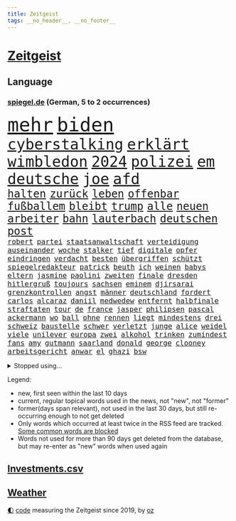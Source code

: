 ```yaml
---
title: Zeitgeist
tags: __no_header__, __no_footer__
---
```


# [Zeitgeist](https://oliz.io/zeitgeist/)

## Language

<h3><a href="https://www.spiegel.de" target="_blank">spiegel.de</a> (German, 5 to 2 occurrences)</h3>
<p style="font-family:monospace">
<span style="font-size:32pt"><a href="news_links.html#mehr" class="current">mehr</a></span>
<span style="font-size:32pt"><a href="news_links.html#biden" class="current">biden</a></span>
<br>
<span style="font-size:25pt"><a href="news_links.html#cyberstalking" class="new">cyberstalking</a></span>
<span style="font-size:25pt"><a href="news_links.html#erklärt" class="current">erklärt</a></span>
<span style="font-size:25pt"><a href="news_links.html#wimbledon" class="current">wimbledon</a></span>
<span style="font-size:25pt"><a href="news_links.html#2024" class="current">2024</a></span>
<span style="font-size:25pt"><a href="news_links.html#polizei" class="current">polizei</a></span>
<span style="font-size:25pt"><a href="news_links.html#em" class="current">em</a></span>
<span style="font-size:25pt"><a href="news_links.html#deutsche" class="current">deutsche</a></span>
<span style="font-size:25pt"><a href="news_links.html#joe" class="current">joe</a></span>
<span style="font-size:25pt"><a href="news_links.html#afd" class="current">afd</a></span>
<br>
<span style="font-size:18pt"><a href="news_links.html#halten" class="current">halten</a></span>
<span style="font-size:18pt"><a href="news_links.html#zurück" class="current">zurück</a></span>
<span style="font-size:18pt"><a href="news_links.html#leben" class="current">leben</a></span>
<span style="font-size:18pt"><a href="news_links.html#offenbar" class="current">offenbar</a></span>
<span style="font-size:18pt"><a href="news_links.html#fußballem" class="current">fußballem</a></span>
<span style="font-size:18pt"><a href="news_links.html#bleibt" class="current">bleibt</a></span>
<span style="font-size:18pt"><a href="news_links.html#trump" class="current">trump</a></span>
<span style="font-size:18pt"><a href="news_links.html#alle" class="current">alle</a></span>
<span style="font-size:18pt"><a href="news_links.html#neuen" class="current">neuen</a></span>
<span style="font-size:18pt"><a href="news_links.html#arbeiter" class="current">arbeiter</a></span>
<span style="font-size:18pt"><a href="news_links.html#bahn" class="current">bahn</a></span>
<span style="font-size:18pt"><a href="news_links.html#lauterbach" class="current">lauterbach</a></span>
<span style="font-size:18pt"><a href="news_links.html#deutschen" class="current">deutschen</a></span>
<span style="font-size:18pt"><a href="news_links.html#post" class="current">post</a></span>
<br>
<span style="font-size:12pt"><a href="news_links.html#robert" class="current">robert</a></span>
<span style="font-size:12pt"><a href="news_links.html#partei" class="current">partei</a></span>
<span style="font-size:12pt"><a href="news_links.html#staatsanwaltschaft" class="current">staatsanwaltschaft</a></span>
<span style="font-size:12pt"><a href="news_links.html#verteidigung" class="current">verteidigung</a></span>
<span style="font-size:12pt"><a href="news_links.html#auseinander" class="current">auseinander</a></span>
<span style="font-size:12pt"><a href="news_links.html#woche" class="current">woche</a></span>
<span style="font-size:12pt"><a href="news_links.html#stalker" class="current">stalker</a></span>
<span style="font-size:12pt"><a href="news_links.html#tief" class="current">tief</a></span>
<span style="font-size:12pt"><a href="news_links.html#digitale" class="current">digitale</a></span>
<span style="font-size:12pt"><a href="news_links.html#opfer" class="current">opfer</a></span>
<span style="font-size:12pt"><a href="news_links.html#eindringen" class="new">eindringen</a></span>
<span style="font-size:12pt"><a href="news_links.html#verdacht" class="current">verdacht</a></span>
<span style="font-size:12pt"><a href="news_links.html#besten" class="current">besten</a></span>
<span style="font-size:12pt"><a href="news_links.html#übergriffen" class="current">übergriffen</a></span>
<span style="font-size:12pt"><a href="news_links.html#schützt" class="current">schützt</a></span>
<span style="font-size:12pt"><a href="news_links.html#spiegelredakteur" class="current">spiegelredakteur</a></span>
<span style="font-size:12pt"><a href="news_links.html#patrick" class="current">patrick</a></span>
<span style="font-size:12pt"><a href="news_links.html#beuth" class="new">beuth</a></span>
<span style="font-size:12pt"><a href="news_links.html#ich" class="current">ich</a></span>
<span style="font-size:12pt"><a href="news_links.html#weinen" class="current">weinen</a></span>
<span style="font-size:12pt"><a href="news_links.html#babys" class="current">babys</a></span>
<span style="font-size:12pt"><a href="news_links.html#eltern" class="current">eltern</a></span>
<span style="font-size:12pt"><a href="news_links.html#jasmine" class="current">jasmine</a></span>
<span style="font-size:12pt"><a href="news_links.html#paolini" class="current">paolini</a></span>
<span style="font-size:12pt"><a href="news_links.html#zweiten" class="current">zweiten</a></span>
<span style="font-size:12pt"><a href="news_links.html#finale" class="current">finale</a></span>
<span style="font-size:12pt"><a href="news_links.html#dresden" class="current">dresden</a></span>
<span style="font-size:12pt"><a href="news_links.html#hitlergruß" class="current">hitlergruß</a></span>
<span style="font-size:12pt"><a href="news_links.html#toujours" class="current">toujours</a></span>
<span style="font-size:12pt"><a href="news_links.html#sachsen" class="current">sachsen</a></span>
<span style="font-size:12pt"><a href="news_links.html#eminem" class="current">eminem</a></span>
<span style="font-size:12pt"><a href="news_links.html#djirsarai" class="current">djirsarai</a></span>
<span style="font-size:12pt"><a href="news_links.html#grenzkontrollen" class="current">grenzkontrollen</a></span>
<span style="font-size:12pt"><a href="news_links.html#angst" class="current">angst</a></span>
<span style="font-size:12pt"><a href="news_links.html#männer" class="current">männer</a></span>
<span style="font-size:12pt"><a href="news_links.html#deutschland" class="current">deutschland</a></span>
<span style="font-size:12pt"><a href="news_links.html#fordert" class="current">fordert</a></span>
<span style="font-size:12pt"><a href="news_links.html#carlos" class="current">carlos</a></span>
<span style="font-size:12pt"><a href="news_links.html#alcaraz" class="current">alcaraz</a></span>
<span style="font-size:12pt"><a href="news_links.html#daniil" class="new">daniil</a></span>
<span style="font-size:12pt"><a href="news_links.html#medwedew" class="current">medwedew</a></span>
<span style="font-size:12pt"><a href="news_links.html#entfernt" class="current">entfernt</a></span>
<span style="font-size:12pt"><a href="news_links.html#halbfinale" class="current">halbfinale</a></span>
<span style="font-size:12pt"><a href="news_links.html#straftaten" class="current">straftaten</a></span>
<span style="font-size:12pt"><a href="news_links.html#tour" class="current">tour</a></span>
<span style="font-size:12pt"><a href="news_links.html#de" class="current">de</a></span>
<span style="font-size:12pt"><a href="news_links.html#france" class="current">france</a></span>
<span style="font-size:12pt"><a href="news_links.html#jasper" class="new">jasper</a></span>
<span style="font-size:12pt"><a href="news_links.html#philipsen" class="new">philipsen</a></span>
<span style="font-size:12pt"><a href="news_links.html#pascal" class="new">pascal</a></span>
<span style="font-size:12pt"><a href="news_links.html#ackermann" class="new">ackermann</a></span>
<span style="font-size:12pt"><a href="news_links.html#wo" class="current">wo</a></span>
<span style="font-size:12pt"><a href="news_links.html#ball" class="current">ball</a></span>
<span style="font-size:12pt"><a href="news_links.html#ohne" class="current">ohne</a></span>
<span style="font-size:12pt"><a href="news_links.html#rennen" class="current">rennen</a></span>
<span style="font-size:12pt"><a href="news_links.html#liegt" class="current">liegt</a></span>
<span style="font-size:12pt"><a href="news_links.html#mindestens" class="current">mindestens</a></span>
<span style="font-size:12pt"><a href="news_links.html#drei" class="current">drei</a></span>
<span style="font-size:12pt"><a href="news_links.html#schweiz" class="current">schweiz</a></span>
<span style="font-size:12pt"><a href="news_links.html#baustelle" class="current">baustelle</a></span>
<span style="font-size:12pt"><a href="news_links.html#schwer" class="current">schwer</a></span>
<span style="font-size:12pt"><a href="news_links.html#verletzt" class="current">verletzt</a></span>
<span style="font-size:12pt"><a href="news_links.html#junge" class="current">junge</a></span>
<span style="font-size:12pt"><a href="news_links.html#alice" class="current">alice</a></span>
<span style="font-size:12pt"><a href="news_links.html#weidel" class="current">weidel</a></span>
<span style="font-size:12pt"><a href="news_links.html#viele" class="current">viele</a></span>
<span style="font-size:12pt"><a href="news_links.html#unilever" class="new">unilever</a></span>
<span style="font-size:12pt"><a href="news_links.html#europa" class="current">europa</a></span>
<span style="font-size:12pt"><a href="news_links.html#zwei" class="current">zwei</a></span>
<span style="font-size:12pt"><a href="news_links.html#alkohol" class="current">alkohol</a></span>
<span style="font-size:12pt"><a href="news_links.html#trinken" class="current">trinken</a></span>
<span style="font-size:12pt"><a href="news_links.html#zumindest" class="current">zumindest</a></span>
<span style="font-size:12pt"><a href="news_links.html#fans" class="current">fans</a></span>
<span style="font-size:12pt"><a href="news_links.html#amy" class="current">amy</a></span>
<span style="font-size:12pt"><a href="news_links.html#gutmann" class="new">gutmann</a></span>
<span style="font-size:12pt"><a href="news_links.html#saarland" class="current">saarland</a></span>
<span style="font-size:12pt"><a href="news_links.html#donald" class="current">donald</a></span>
<span style="font-size:12pt"><a href="news_links.html#george" class="current">george</a></span>
<span style="font-size:12pt"><a href="news_links.html#clooney" class="current">clooney</a></span>
<span style="font-size:12pt"><a href="news_links.html#arbeitsgericht" class="current">arbeitsgericht</a></span>
<span style="font-size:12pt"><a href="news_links.html#anwar" class="new">anwar</a></span>
<span style="font-size:12pt"><a href="news_links.html#el" class="current">el</a></span>
<span style="font-size:12pt"><a href="news_links.html#ghazi" class="new">ghazi</a></span>
<span style="font-size:12pt"><a href="news_links.html#bsw" class="current">bsw</a></span>
</p>
<details>
<summary>Stopped using...</summary>
<p class="former" style="font-size:12pt">
vergewaltigung(1359) entwicklungen(1358) kriminelle(1358) untersuchungshaft(1358) 2000(1357) also(1357) erteilt(1357) worauf(1357) 2019(1356) bayerische(1356) brücke(1356) kommunen(1356) rufen(1356) scheinen(1356) schrieb(1356) schüsse(1356) szenen(1356) usaußenminister(1356) verbraucherschützer(1356) verluste(1356) wolfgang(1356) alternativen(1355) belasten(1355) gemeinde(1355) alarm(1354) reduziert(1354) terroristen(1354) absturz(1353) betroffenen(1353) christine(1353) fuß(1353) hsv(1353) lars(1353) verbietet(1353) abstimmen(1352) bekam(1352) chelsea(1352) mario(1352) meldete(1352) vfl(1352) bewerber(1351) bieten(1351) bisherige(1351) bundespräsident(1351) debüt(1351) helfer(1351) ließen(1351) steinmeier(1351) tore(1351) vertreter(1351) angebliche(1350) ankündigung(1350) drohungen(1350) gebaut(1350) maria(1350) nahezu(1350) twitter(1350) unterschiedlich(1350) van(1350) augsburg(1349) weshalb(1349) 500(1348) facebook(1348) fließt(1348) könig(1348) senken(1348) stattfinden(1348) wälder(1348) 2018(1347) eintracht(1347) rückschlag(1347) üben(1347) distanziert(1346) informationen(1346) mengen(1346) nominiert(1346) siegen(1346) zivilisten(1346) amerika(1345) berät(1345) bewährungsstrafe(1345) europäer(1345) unterricht(1345) zugelassen(1345) netzwerk(1344) juristisch(1343) lebte(1343) nord(1343) präsidentin(1341) beiträge(1340) ermittlern(1340) schüssen(1340) claudia(1339) matthias(1339) sinn(1339) herz(1336) frankwalter(1334) gemeinsame(1334) schaffte(1334) ausgesetzt(1333) königin(1333) nationalen(1333) einschränkungen(1332) eingeleitet(1329) umgeht(1329) reduzieren(1328) stürzen(1326) ältere(1326) vorgänger(1324) möglichkeiten(1322) beweise(1321) provoziert(1320) ämter(1320) klimaziele(1319) energie(1313) günther(1306) einblicke(1303) karlsruhe(1302) heizen(1296) blinken(1295) schadensersatz(1295) offener(1291) aktionen(1287) mängel(1285) berichtete(1257) vormarsch(1229) investor(1179) verlag(1163) interessen(1151) unfälle(1142) gestanden(1133) kolumbien(1107) novak(1097) zerstörte(1096) lebensmitteln(1091) arte(1090) rereportage(1090) verbunden(1078) zwingen(1078) verurteilung(1074) autoren(1072) vegas(1064) weibliche(1057) erscheint(1055) fluten(1054) kameras(1050) befürwortet(1049) kuriose(1048) erkrankte(1040) stehlen(1026) diebe(1020) getöteten(1017) tiger(1003) millionenhöhe(1001) energiekrise(981) einschätzungen(980) mond(974) oppositionsführer(973) magazin(971) methode(961) tradition(939) schloss(930) ärztin(924) kriegs(918) marieagnes(911) symbol(908) ring(896) sankt(892) beschäftigen(889) gerichte(887) entführung(883) 2014(875) westens(868) fehlverhalten(867) mut(865) gestärkt(849) unmittelbar(836) erneuerbare(835) empfang(834) kriegsbeginn(826) starkes(821) 48(801) ufer(797) unterliegt(778) 8(763) zunahme(761) kai(758) französischer(755) grundschule(747) youtube(746) jimmy(739) finde(734) wozu(733) jemals(721) extra(720) antony(702) island(695) subventionen(691) werben(689) führten(684) träumt(672) entkommen(671) grab(671) herunter(670) banden(665) dunkle(655) ersetzt(648) verbleib(645) eingeschaltet(635) abgestimmt(625) spaltet(620) kohl(617) razzien(617) desinformation(614) leere(604) general(597) fängt(593) suisse(592) ausgemacht(587) djokovic(569) petersburg(566) colorado(562) hinnehmen(561) größeren(559) traut(559) regierende(556) überstanden(554) jerusalem(551) vergab(548) gelder(543) rüstet(535) aussieht(530) muslime(529) zufällig(529) übungen(517) 52(514) islamistischen(512) technologie(510) bildet(508) ausgerufen(505) aktive(500) schleswigholsteins(499) bär(498) generäle(496) lokale(495) 150000(494) loswerden(490) ministerpräsidenten(489) vereinten(485) wegner(485) ausschluss(483) instituts(482) spiegelrecherchen(479) entschlossen(476) laden(474) anlagen(472) kreuz(472) tragischen(469) jugend(468) norditalien(467) gewartet(465) handelte(463) überwunden(463) lübeck(461) miami(461) denkmal(454) tätern(451) taiwans(449) linkspartei(448) italiener(442) geisel(441) kleinflugzeug(437) wärmepumpe(434) gewalttaten(433) absolute(432) durchgesetzt(429) bka(418) arabischen(415) gästen(415) seniorin(415) erheblich(413) gelernt(408) evakuierung(407) kredite(399) achtjährige(391) lebensgefährlich(391) soldatinnen(391) cool(387) wirtschaftlich(384) henry(382) schlucht(381) gegners(379) sächsischen(376) missstände(375) zwischenfall(371) bundesagentur(370) vorlegen(365) weile(365) weisen(362) händen(357) queere(354) geschlossene(353) selbstbewusst(351) erderwärmung(350) dfbfrauen(346) zutaten(346) klingbeil(342) arbeitslosen(340) angabe(334) realistisch(332) geglückt(329) exemplar(328) gegeneinander(328) netanyahus(328) mittelalter(323) kanzlerpartei(322) südkoreanische(321) folter(319) militärhilfe(318) anlage(317) teilzeit(316) uber(315) chancenlos(314) kohleausstieg(312) rasche(312) betrachten(306) posts(304) flüsse(302) karrierecoach(301) goldenen(298) arena(297) hühner(296) models(296) probiert(291) kassel(284) jugendstrafe(283) digitaler(282) hymne(282) jahreszeit(281) erinnerungskultur(279) längerem(269) schlicht(268) zugverkehr(268) kritikerin(265) spektakuläre(265) einiger(264) 85(263) königshaus(263) schwäbischen(263) ablehnung(261) klarheit(260) 22jährige(259) vierjährige(258) taugen(257) veröffentlichung(255) gravierenden(254) olympiaqualifikation(252) erkenntnissen(251) handball(251) saarbrücken(251) götze(250) haftbefehle(250) teilgenommen(249) rennstall(247) erkenntnis(245) schuf(245) angegangen(244) angeschlagen(244) gazastreifens(244) ratschläge(242) hamasgeiseln(241) israelisches(241) ndr(240) wagt(238) damaskus(237) strikte(237) abschneiden(236) bundes(236) hilfslieferungen(230) prestigeprojekt(230) raab(229) israelhamaskrieg(228) schade(228) tennisprofi(228) diktatur(227) solarmodule(223) aussetzen(221) 60000(220) bären(218) geräten(218) lieferkettengesetz(217) haderte(216) spendet(214) unikliniken(214) ngo(212) siegerin(212) weltraumteleskop(211) gedenkfeier(210) clarke(207) plane(207) regionalbahn(207) ehepaar(205) zuschauen(205) einhaltung(204) geheimnisse(204) ultimatum(204) 18jährige(203) carlo(202) kalten(202) verspätung(202) lagarde(200) nass(200) elite(199) motive(199) großstädten(193) konservativer(193) schlimme(192) verwandeln(192) sharon(191) ehefrauen(189) riesigen(188) tennislegende(187) anhebung(185) schulz(185) islamistischer(184) mehrfamilienhaus(184) playoffs(184) reparieren(184) spruch(183) versicherung(183) präsent(182) aufgebaut(181) aussetzung(181) alkoholkonsum(180) wohnhausbrand(180) inhaftiert(179) spdabgeordnete(179) teppich(179) eilantrag(178) münzen(177) ausgenutzt(176) klubwm(176) wahr(176) vorsitz(174) lebendig(172) whistleblower(172) berücksichtigt(171) bunker(171) göttingen(171) spencer(171) besonderes(170) muskeln(170) niedergelegt(170) präsentierte(169) hausbesitzer(167) drangen(166) alfred(165) sonde(164) wettkampf(164) oregon(163) geldstrafen(162) nervig(162) schwäbisch(162) artillerie(161) partys(160) premierministerin(160) verbraucherzentralen(160) leichtes(159) miesen(159) ardserie(157) cotrainer(157) duolingo(157) 53jähriger(156) badenwürttembergischen(156) baltimore(156) ergeht(155) gesundheitszustand(155) umarmt(155) günstigeren(154) rückwirkend(154) voice(154) houston(153) ancelotti(151) euländern(151) route(151) uniform(151) usuniversität(151) bienen(150) irgendwie(150) vereinnahmung(149) kollabierten(148) neuerdings(148) dreharbeiten(147) marken(147) einigem(146) luftschlägen(146) matteo(146) verzögerungen(146) reihenweise(144) eisbergs(143) rundfunk(142) verschlingt(142) diabetes(141) heiraten(141) landeschef(141) contest(140) eurovision(140) unerschütterliche(140) harvey(139) geantwortet(138) einzigartig(137) expertenrat(137) verdrängte(137) hagen(136) hab(135) stadtgebiet(135) teilnehmende(135) benkopleite(134) montagmorgen(134) vergibt(134) ausüben(133) bundesgesundheitsminister(133) mitnehmen(133) 170(132) french(130) trotzig(130) missbrauchte(129) staatengemeinschaft(129) vizepräsidentin(129) negativ(128) sacha(128) drogenkartelle(127) häusern(127) marathon(127) umweltaktivisten(127) bahncard(126) manfred(126) schmuck(126) sportlichen(126) jahrzehntelange(125) kulturbetrieb(125) studiert(125) ellen(123) frühe(123) nsu(123) polizeibeamte(123) teilten(123) kehl(122) ruinen(122) sparer(121) treibhausgasemissionen(121) unverständnis(121) 74(120) gemeinsamer(120) oberpfalz(120) knochen(118) niedergeschlagen(118) reklamiert(118) sinkenden(117) blau(116) euwahl(116) redner(116) ewigkeit(115) legten(115) olympiateilnahme(115) pfiff(115) 58(114) bestellen(114) jahrestag(114) marsch(114) aufgegriffen(113) oberdorf(113) silber(113) geheimdiensten(112) held(112) kremlherrscher(112) north(112) datenschützer(111) heizungsgesetz(111) rihanna(111) eingestochen(110) gebildet(110) mehrheitlich(110) raffinierten(110) ausgebildet(109) erwirken(108) thcgrenzwert(108) anteilnahme(107) katy(107) kimmel(107) kitchen(107) mexikaner(107) unschlagbar(107) ärgerte(107) europe(106) hochstapler(106) persönlichkeit(106) chiphersteller(105) fälschlicherweise(105) hansböcklerstiftung(105) wählern(104) bug(103) nebraska(103) hessischen(102) kreativ(102) wehr(102) zendaya(102) dmitrij(101) schlechtere(101) country(100) spitzenkandidat(100) baseballschläger(99) fehlern(99) französisches(99) rentenpaket(99) transparent(99) unerwünscht(99) abwerfen(98) kürze(98) meistern(98) offenhalten(98) schulter(98) australischen(97) fotografieren(97) irrtümlich(97) nationaler(97) ostdeutscher(97) trinkwasser(97) verdammt(97) bereitstellen(96) klaas(96) ruth(96) bundesstaaten(95) dürfe(95) verschärfte(95) asiens(94) ausbremsen(94) boxen(94) seniorenheim(94) verzückt(94) cybersicherheit(93) edelmetall(93) fünftes(93) leo(93) diana(92) dianas(92) mietvertrag(92) obergrenze(92) anfällig(91) bodo(91) eurofighter(91) faszinierende(91) tüfteln(91) fastfoodkette(90) geschlossenes(90) koch(90) lenkte(90) stützpunkt(90) dekret(89) jünger(89) landeskriminalamt(89) präsenz(89) spannung(89) südlich(89) vorschriften(89) weltranglistenerste(89) werdende(89) äußeren(89) akademische(88) nahrung(88) chlamydien(87) ebene(87) geschlechtskrankheiten(87) glamour(87) karen(87) kates(87) malen(87) tripper(87) zinssenkungen(87) afderfolg(86) elektrische(86) rekonstruieren(86) riskante(86) sabrina(86) aktie(85) anstrich(85) don(85) emkader(85) notenbanken(85) schläge(85) strahlkraft(85) zustände(85) dreamliner(84) kühl(84) lngterminals(84) relevant(84) softdrinks(84) triumphales(84) verbands(84) wohngebäuden(84) beschwerde(83) iga(83) jansen(83) lehrerverband(83) lehrerverbands(83) paramilitärs(83) rügen(83) zurückgezogen(83) świątek(83) 2029(82) dämpft(82) israelgazakonflikt(82) wehrmacht(82) zelt(82) anonymität(81) exkapitän(81) fußballbund(81) maas(81) räumte(81) sammelklage(81) südeuropa(81) vegane(81) verbrachte(81) attraktiv(80) auktion(80) compactmagazins(80) deutschlandtrikot(80) erhitzt(80) medium(80) störer(80) augenhöhe(79) elefanten(79) heimatland(79) katastrophenfall(79) niedrige(79) thc(79) tragischer(79) zähneputzen(79) libyens(78) missbrauchen(78) montagmittag(78) terrorisieren(78) versteckten(78) wiesen(78) zurückschicken(78) bewusstsein(77) boykottieren(77) brückeneinsturz(77) cohen(77) entlassung(77) klosterhalfen(77) konstanze(77) schiffskollision(77) set(77) solingen(77) erhärten(76) größtes(76) karriereziel(76) lngterminal(76) parteikollegin(76) spende(76) thyssenkrupp(76) apulien(75) aufbringen(75) familienalltag(75) gesprächskanäle(75) grundschulkinder(75) infekt(75) irren(75) kafka(75) kretschmann(75) sicherheitslücke(75) spiegelbericht(75) teich(75) university(75) unscheinbare(75) adler(74) nagers(74) neuigkeiten(74) testspiel(74) bündnisse(73) benutzt(72) doro(72) erneuert(72) kollektiv(72) kommunalwahl(72) machtübernahme(72) mecklenburg(72) neunzigern(72) regional(72) schwenken(72) urheber(72) verschleppten(72) zeichnete(72) eleganz(71) gestürmt(71) instanz(71) jahrtausends(71) schweröl(71) songtexte(71) stresst(71) traditionellen(71) transportiert(71) würfel(71) aufräumarbeiten(70) baron(70) dolly(70) einschalten(70) geraldine(70) landesamt(70) neubau(70) neugebauer(70) ostküste(70) parton(70) slowakischen(70) wolke(70) anmutende(69) brunson(69) deinem(69) dessau(69) königlichen(69) naher(69) aleppo(68) bremse(68) formale(68) kampfjet(68) paartherapeutin(68) schnelleren(68) birgit(67) bundeswirtschaftsminister(67) erheblicher(67) gesammelt(67) günstigem(67) 74jährige(66) angetrieben(66) reservisten(66) staatsfonds(66) töchtern(66) verschwörungsideologien(66) darlegen(65) rasches(65) schriftstellers(65) vorfreude(65) familienausflug(64) geprallt(64) halmich(64) regina(64) robusten(64) caitlin(63) clark(63) formel1weltmeister(63) grundsteuer(63) kampfflugzeuge(63) profifußballer(63) wnba(63) zahlreicher(63) hofften(62) krawallmacher(62) rekrutieren(62) revolutionswächter(62) zeitfenster(62) markenrechte(61) moderation(61) staatskasse(61) steuerlich(61) windräder(61) anstoßen(60) identifizieren(60) pérez(60) ausgeweitet(59) bürgermeisterin(59) mau(59) namensänderung(59) nützt(59) alleskönner(58) ausfall(58) bejubelt(58) bürgern(58) dreiste(58) tippen(58) zinswende(58) beeindruckt(57) elefant(57) kriminalstatistik(57) strafprozess(57) tresor(57) verbote(57) amanal(56) gewebe(56) gräber(56) kapazität(56) mücken(56) petros(56) plage(56) umweltschützer(56) verkehrspolitik(56) versklavt(56) weinstein(56) wittert(56) überflutet(56) aktivismus(55) atomreaktoren(55) gefangenenlager(55) gefüttert(55) ideal(55) niedergang(55) salvador(55) wohnort(55) championsleaguesieger(54) exakt(54) faible(54) opdenhövel(54) prosieben(54) düsseldorfer(53) geschworenen(53) halbmarathon(53) musical(53) parkplatz(53) repariert(53) treue(53) brille(52) geldbuße(52) nbaplayoffs(52) schwächt(52) engagierte(51) kürzer(51) nachnamen(51) bergab(50) frederiksen(50) mette(50) anlegen(49) anwohnern(49) bitcoinfans(49) diw(49) geldzahlungen(49) marcandré(49) prophezeit(49) rekordwert(49) saisonleistung(49) stegen(49) ter(49) adeln(48) angeschlossen(48) gesteckt(48) kiffer(48) midnight(48) naiv(48) pfarrer(48) verwarnt(48) wahlrecht(48) 787(47) akten(47) georgiens(47) kostenpflichtigen(47) schlüsselrolle(47) tschechischen(47) wittmann(47) agententätigkeit(46) arddoku(46) champion(46) erlangen(46) jobcenter(46) personalräte(46) sammelten(46) sexistischer(46) beschleunigen(45) flutkatastrophe(45) prototyp(45) stationierung(45) town(45) deutschlandtour(44) empfing(44) enormer(44) geahndet(44) schlacht(44) veteran(44) fette(43) hochtouren(43) marius(43) spitzenkandidatin(43) verleumdung(43) versicherer(43) abkürzung(42) argumenten(42) festnehmen(42) idylle(42) koalitionsbruch(42) boomen(41) burg(41) footballprofi(41) umweltminister(41) getränk(40) geträumt(40) sánchez(40) einstecken(39) exklusiv(39) insolvenzverfahren(39) lagune(39) modernsten(39) moral(39) wahlplakate(39) bloßen(38) dakota(38) dreckiger(38) durchkämmt(38) erik(38) funkstille(38) korn(38) maske(38) nachbesserung(38) regensburg(38) wahlkampfauftakt(38) anc(37) nachbarort(37) plakatieren(37) altersunterschieds(36) geburtenzahl(36) genesung(36) hungerstreik(36) optimiert(36) schuldspruch(36) tiefpunkte(36) badenbaden(35) emilia(35) faust(35) hitzige(35) nirgendwo(35) ushochschule(35) beirut(34) dauereinsatz(34) ehesten(34) harold(34) kompletten(34) lokalen(34) spontane(34) tiktokstar(34) versunkene(34) überschwemmte(34) delikt(33) erreichten(33) euwahlkampf(33) hubble(33) ruhig(33) schärferen(33) sponsoring(33) berüchtigten(32) boeingkrise(32) cyberangriff(32) erwärmt(32) geschichtsbild(32) madrids(32) nutzten(32) pionier(32) tauschen(32) 26jährige(31) anpalagan(31) championsleaguefinale(31) friends(31) regionalliga(31) tshirt(31) vollgelaufene(31) eliteuni(30) insektenforscherin(30) msv(30) pegel(30) realityshow(30) reul(30) schulze(30) svenja(30) vegan(30) vollzug(30) auszug(29) fahndete(29) filtern(29) geldes(29) rekrutierung(29) schwärmte(29) weltkriegs(29) agieren(28) auszuweiten(28) dozenten(28) echtes(28) karlheinz(28) leises(28) radwege(28) schilling(28) spots(28) wärmepumpenhersteller(28) überschwemmt(28) behandeln(27) derartiger(27) hoden(27) marschieren(27) zahlungsunfähig(27) zähne(27) auswilderung(26) booten(26) cooper(26) fortschritten(26) louisa(26) schlafzimmer(26) ausbreiten(25) beantragte(25) leugnen(25) meppen(25) 1968(24) broadway(24) helgoland(24) kenianischen(24) lernerfolg(24) reaktivieren(24) reals(24) texaner(24) wortbruch(24) zitiert(24) bewährt(23) empartien(23) faszination(23) gewaltigen(23) grauzone(23) hinterfragen(23) rekordhöhe(23) stolpern(23) zerrüttet(23) dpa(22) kabeltv(22) sees(22) ehrgeiz(21) einsteigen(21) gemischt(21) illusionen(21) kriegstüchtigkeit(21) verbündeter(21) verschiedener(21) warteten(21) angespannte(20) genehmigungen(20) gerichtsurteil(20) hochwassers(20) nähren(20) chefredakteur(19) kommunalpolitiker(19) nordseekrabben(19) afddelegation(18) ausgebrannt(18) end(18) fett(18) flutschäden(18) kommunismus(18) memes(18) messerstecher(18) profifußball(18) vizepremier(18) weltberühmt(18) widerstandslos(18) zugezogen(18) absetzen(17) basel(17) butker(17) dauerregen(17) hummus(17) klinikatlas(17) kolonialmacht(17) naziparolen(17) pegelstände(17) platzte(17) sexistische(17) ausnahmeläuferin(16) ebenen(16) finanzierte(16) hinlegen(16) hochwassergebiet(16) motivierte(16) aminata(15) fremde(15) gegrölt(15) hochwasserlage(15) campbell(14) flutgebieten(14) fortsetzen(14) geschehnissen(14) gähnende(14) herhalten(14) kompany(14) zigarette(14) adipositas(13) ländlichen(13) markierte(13) nrwinnenminister(13) seegang(13) konkurrieren(12) schädlinge(12) taxiunternehmen(12) waffenpaket(12) ausgrenzen(11) auszählungen(11) finals(11) füreinander(11) garros(11) löwen(11) marcello(11) schutzlos(11) standhaftigkeit(11) steel(11) unvermeidlich(11) ähnlichem(11)
</p>
</details>
<p>Legend:
<ul>
<li><span class="new">new</span>, first seen within the last 10 days</li>
<li><span class="current">current</span>, regular topical words used in the news, not "new", not "former"</li>
<li><span class="former">former(days span relevant)</span>, not used in the last 30 days, but still re-occurring enough to not get deleted</li>
<li>Only words which occurred at least twice in the RSS feed are tracked. <a href="language/filters.py">Some common words are blocked</a></li>
<li>Words not used for more than 90 days get deleted from the database, but may re-enter as "new" words when used again</li>
</ul>
</p>

## [Investments](investments.html)[.csv](investments.csv)

## [Weather](weather.html)

<footer>
<a href="javascript:toggleTheme()" class="nav">🌓</a>
<a href="https://github.com/ooz/zeitgeist">code</a> measuring the Zeitgeist since 2019, by <a href="https://oliz.io">oz</a>
</footer>
